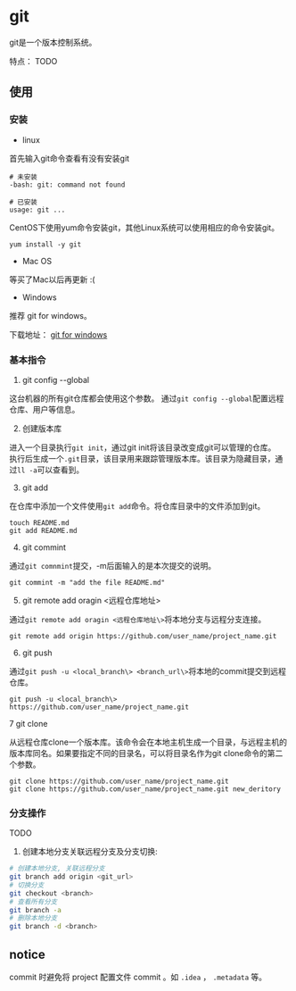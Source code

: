# git

git是一个版本控制系统。

特点：
TODO

## 使用

### 安装

- linux

首先输入git命令查看有没有安装git

```
# 未安装
-bash: git: command not found

# 已安装
usage: git ...
```

CentOS下使用yum命令安装git，其他Linux系统可以使用相应的命令安装git。

```
yum install -y git
```

- Mac OS

等买了Mac以后再更新 :(

- Windows

推荐 git for windows。

下载地址： [git for windows](https://git-for-windows.github.io/)

### 基本指令

1. git config --global

这台机器的所有git仓库都会使用这个参数。
通过```git config --global```配置远程仓库、用户等信息。

2. 创建版本库

进入一个目录执行```git init```，通过git init将该目录改变成git可以管理的仓库。  
执行后生成一个```.git```目录，该目录用来跟踪管理版本库。该目录为隐藏目录，通过```ll -a```可以查看到。

3. git add

在仓库中添加一个文件使用```git add```命令。将仓库目录中的文件添加到git。

```
touch README.md
git add README.md
```

4. git commint

通过```git comnmint```提交，-m后面输入的是本次提交的说明。

```
git commint -m "add the file README.md"
```

5. git remote add oragin <远程仓库地址\>

通过```git remote add oragin <远程仓库地址\>```将本地分支与远程分支连接。

```
git remote add origin https://github.com/user_name/project_name.git
```

6. git push

通过```git push -u <local_branch\> <branch_url\>```将本地的commit提交到远程仓库。


```
git push -u <local_branch\> https://github.com/user_name/project_name.git
```

7 git clone

从远程仓库clone一个版本库。该命令会在本地主机生成一个目录，与远程主机的版本库同名。如果要指定不同的目录名，可以将目录名作为git clone命令的第二个参数。

```
git clone https://github.com/user_name/project_name.git
git clone https://github.com/user_name/project_name.git new_deritory
```

### 分支操作

TODO

1. 创建本地分支关联远程分支及分支切换:

```bash
# 创建本地分支, 关联远程分支
git branch add origin <git_url>
# 切换分支
git checkout <branch>
# 查看所有分支
git branch -a
# 删除本地分支
git branch -d <branch>
```




## notice

commit 时避免将 project 配置文件 commit 。如 ```.idea``` ， ```.metadata``` 等。
